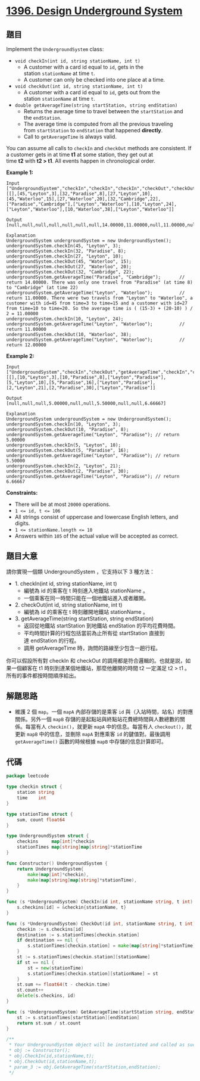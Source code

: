 # [1396. Design Underground System](https://leetcode.com/problems/design-underground-system/)


## 題目

Implement the `UndergroundSystem` class:

- `void checkIn(int id, string stationName, int t)`
    - A customer with a card id equal to `id`, gets in the station `stationName` at time `t`.
    - A customer can only be checked into one place at a time.
- `void checkOut(int id, string stationName, int t)`
    - A customer with a card id equal to `id`, gets out from the station `stationName` at time `t`.
- `double getAverageTime(string startStation, string endStation)`
    - Returns the average time to travel between the `startStation` and the `endStation`.
    - The average time is computed from all the previous traveling from `startStation` to `endStation` that happened **directly**.
    - Call to `getAverageTime` is always valid.

You can assume all calls to `checkIn` and `checkOut` methods are consistent. If a customer gets in at time **t1** at some station, they get out at time **t2** with **t2 > t1**. All events happen in chronological order.

**Example 1:**

```
Input
["UndergroundSystem","checkIn","checkIn","checkIn","checkOut","checkOut","checkOut","getAverageTime","getAverageTime","checkIn","getAverageTime","checkOut","getAverageTime"]
[[],[45,"Leyton",3],[32,"Paradise",8],[27,"Leyton",10],[45,"Waterloo",15],[27,"Waterloo",20],[32,"Cambridge",22],["Paradise","Cambridge"],["Leyton","Waterloo"],[10,"Leyton",24],["Leyton","Waterloo"],[10,"Waterloo",38],["Leyton","Waterloo"]]

Output
[null,null,null,null,null,null,null,14.00000,11.00000,null,11.00000,null,12.00000]

Explanation
UndergroundSystem undergroundSystem = new UndergroundSystem();
undergroundSystem.checkIn(45, "Leyton", 3);
undergroundSystem.checkIn(32, "Paradise", 8);
undergroundSystem.checkIn(27, "Leyton", 10);
undergroundSystem.checkOut(45, "Waterloo", 15);
undergroundSystem.checkOut(27, "Waterloo", 20);
undergroundSystem.checkOut(32, "Cambridge", 22);
undergroundSystem.getAverageTime("Paradise", "Cambridge");       // return 14.00000. There was only one travel from "Paradise" (at time 8) to "Cambridge" (at time 22)
undergroundSystem.getAverageTime("Leyton", "Waterloo");          // return 11.00000. There were two travels from "Leyton" to "Waterloo", a customer with id=45 from time=3 to time=15 and a customer with id=27 from time=10 to time=20. So the average time is ( (15-3) + (20-10) ) / 2 = 11.00000
undergroundSystem.checkIn(10, "Leyton", 24);
undergroundSystem.getAverageTime("Leyton", "Waterloo");          // return 11.00000
undergroundSystem.checkOut(10, "Waterloo", 38);
undergroundSystem.getAverageTime("Leyton", "Waterloo");          // return 12.00000
```

**Example 2:**

```
Input
["UndergroundSystem","checkIn","checkOut","getAverageTime","checkIn","checkOut","getAverageTime","checkIn","checkOut","getAverageTime"]
[[],[10,"Leyton",3],[10,"Paradise",8],["Leyton","Paradise"],[5,"Leyton",10],[5,"Paradise",16],["Leyton","Paradise"],[2,"Leyton",21],[2,"Paradise",30],["Leyton","Paradise"]]

Output
[null,null,null,5.00000,null,null,5.50000,null,null,6.66667]

Explanation
UndergroundSystem undergroundSystem = new UndergroundSystem();
undergroundSystem.checkIn(10, "Leyton", 3);
undergroundSystem.checkOut(10, "Paradise", 8);
undergroundSystem.getAverageTime("Leyton", "Paradise"); // return 5.00000
undergroundSystem.checkIn(5, "Leyton", 10);
undergroundSystem.checkOut(5, "Paradise", 16);
undergroundSystem.getAverageTime("Leyton", "Paradise"); // return 5.50000
undergroundSystem.checkIn(2, "Leyton", 21);
undergroundSystem.checkOut(2, "Paradise", 30);
undergroundSystem.getAverageTime("Leyton", "Paradise"); // return 6.66667
```

**Constraints:**

- There will be at most `20000` operations.
- `1 <= id, t <= 106`
- All strings consist of uppercase and lowercase English letters, and digits.
- `1 <= stationName.length <= 10`
- Answers within `105` of the actual value will be accepted as correct.

## 題目大意

請你實現一個類 UndergroundSystem ，它支持以下 3 種方法：

- 1. checkIn(int id, string stationName, int t)
    - 編號為 id 的乘客在 t 時刻進入地鐵站 stationName 。
    - 一個乘客在同一時間只能在一個地鐵站進入或者離開。
- 2. checkOut(int id, string stationName, int t)
    - 編號為 id 的乘客在 t 時刻離開地鐵站 stationName 。
- 3. getAverageTime(string startStation, string endStation)
    - 返回從地鐵站 startStation 到地鐵站 endStation 的平均花費時間。
    - 平均時間計算的行程包括當前為止所有從 startStation 直接到達 endStation 的行程。
    - 調用 getAverageTime 時，詢問的路線至少包含一趟行程。

你可以假設所有對 checkIn 和 checkOut 的調用都是符合邏輯的。也就是説，如果一個顧客在 t1 時刻到達某個地鐵站，那麼他離開的時間 t2 一定滿足 t2 > t1 。所有的事件都按時間順序給出。

## 解題思路

- 維護 2 個 `map`。一個 `mapA` 內部存儲的是乘客 `id` 與（入站時間，站名）的對應關係。另外一個 `mapB` 存儲的是起點站與終點站花費總時間與人數總數的關係。每當有人 `checkin()`，就更新 `mapA` 中的信息。每當有人 `checkout()`，就更新 `mapB` 中的信息，並刪除 `mapA` 對應乘客 `id` 的鍵值對。最後調用 `getAverageTime()` 函數的時候根據 `mapB` 中存儲的信息計算即可。

## 代碼

```go
package leetcode

type checkin struct {
	station string
	time    int
}

type stationTime struct {
	sum, count float64
}

type UndergroundSystem struct {
	checkins     map[int]*checkin
	stationTimes map[string]map[string]*stationTime
}

func Constructor() UndergroundSystem {
	return UndergroundSystem{
		make(map[int]*checkin),
		make(map[string]map[string]*stationTime),
	}
}

func (s *UndergroundSystem) CheckIn(id int, stationName string, t int) {
	s.checkins[id] = &checkin{stationName, t}
}

func (s *UndergroundSystem) CheckOut(id int, stationName string, t int) {
	checkin := s.checkins[id]
	destination := s.stationTimes[checkin.station]
	if destination == nil {
		s.stationTimes[checkin.station] = make(map[string]*stationTime)
	}
	st := s.stationTimes[checkin.station][stationName]
	if st == nil {
		st = new(stationTime)
		s.stationTimes[checkin.station][stationName] = st
	}
	st.sum += float64(t - checkin.time)
	st.count++
	delete(s.checkins, id)
}

func (s *UndergroundSystem) GetAverageTime(startStation string, endStation string) float64 {
	st := s.stationTimes[startStation][endStation]
	return st.sum / st.count
}

/**
 * Your UndergroundSystem object will be instantiated and called as such:
 * obj := Constructor();
 * obj.CheckIn(id,stationName,t);
 * obj.CheckOut(id,stationName,t);
 * param_3 := obj.GetAverageTime(startStation,endStation);
 */
```